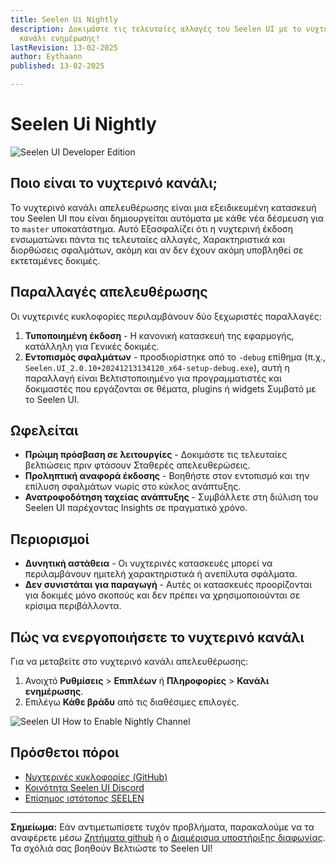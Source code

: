 ```yaml
---
title: Seelen Ui Nightly
description: Δοκιμάστε τις τελευταίες αλλαγές του Seelen UI με το νυχτερινό
  κανάλι ενημέρωσης!
lastRevision: 13-02-2025
author: Eythaann
published: 13-02-2025

---
```


# Seelen Ui Nightly

![Seelen UI Developer Edition](https://github.com/user-attachments/assets/76634b49-7b09-4ef2-9643-e93542309f5d)

## Ποιο είναι το νυχτερινό κανάλι;

Το νυχτερινό κανάλι απελευθέρωσης είναι μια εξειδικευμένη κατασκευή του Seelen UI που είναι
δημιουργείται αυτόματα με κάθε νέα δέσμευση για το `master` υποκατάστημα. Αυτό
Εξασφαλίζει ότι η νυχτερινή έκδοση ενσωματώνει πάντα τις τελευταίες αλλαγές,
Χαρακτηριστικά και διορθώσεις σφαλμάτων, ακόμη και αν δεν έχουν ακόμη υποβληθεί σε εκτεταμένες δοκιμές.

## Παραλλαγές απελευθέρωσης

Οι νυχτερινές κυκλοφορίες περιλαμβάνουν δύο ξεχωριστές παραλλαγές:

1. **Τυποποιημένη έκδοση** - Η κανονική κατασκευή της εφαρμογής, κατάλληλη για
   Γενικές δοκιμές.
2. **Εντοπισμός σφαλμάτων** - προσδιορίστηκε από το `-debug` επίθημα (π.χ.,
   `Seelen.UI_2.0.10+20241213134120_x64-setup-debug.exe`), αυτή η παραλλαγή είναι
   Βελτιστοποιημένο για προγραμματιστές και δοκιμαστές που εργάζονται σε θέματα, plugins ή widgets
   Συμβατό με το Seelen UI.

## Ωφελείται

* **Πρώιμη πρόσβαση σε λειτουργίες** - Δοκιμάστε τις τελευταίες βελτιώσεις πριν φτάσουν
  Σταθερές απελευθερώσεις.
* **Προληπτική αναφορά έκδοσης** - Βοηθήστε στον εντοπισμό και την επίλυση σφαλμάτων νωρίς στο
  κύκλος ανάπτυξης.
* **Ανατροφοδότηση ταχείας ανάπτυξης** - Συμβάλλετε στη διύλιση του Seelen UI παρέχοντας
  Insights σε πραγματικό χρόνο.

## Περιορισμοί

* **Δυνητική αστάθεια** - Οι νυχτερινές κατασκευές μπορεί να περιλαμβάνουν ημιτελή χαρακτηριστικά ή
  ανεπίλυτα σφάλματα.
* **Δεν συνιστάται για παραγωγή** - Αυτές οι κατασκευές προορίζονται για δοκιμές
  μόνο σκοπούς και δεν πρέπει να χρησιμοποιούνται σε κρίσιμα περιβάλλοντα.

## Πώς να ενεργοποιήσετε το νυχτερινό κανάλι

Για να μεταβείτε στο νυχτερινό κανάλι απελευθέρωσης:

1. Ανοιχτό **Ρυθμίσεις** > **Επιπλέων** ή **Πληροφορίες** > **Κανάλι ενημέρωσης**.
2. Επιλέγω **Κάθε βράδυ** από τις διαθέσιμες επιλογές.

![Seelen UI How to Enable Nightly Channel](https://github.com/user-attachments/assets/ae88aeac-98cc-4424-a9e7-fb59740b694e)

## Πρόσθετοι πόροι

* [Νυχτερινές κυκλοφορίες (GitHub)](https://github.com/eythaann/Seelen-UI/releases/tag/nightly)
* [Κοινότητα Seelen UI Discord](https://discord.gg/ABfASx5ZAJ)
* [Επίσημος ιστότοπος SEELEN](https://seelen.io)

***

**Σημείωμα:** Εάν αντιμετωπίσετε τυχόν προβλήματα, παρακαλούμε να τα αναφέρετε μέσω
[Ζητήματα github](https://github.com/eythaann/Seelen-UI/issues) ή ο
[Διαμέρισμα υποστήριξης διαφωνίας](https://discord.gg/ABfASx5ZAJ). Τα σχόλιά σας βοηθούν
Βελτιώστε το Seelen UI!
